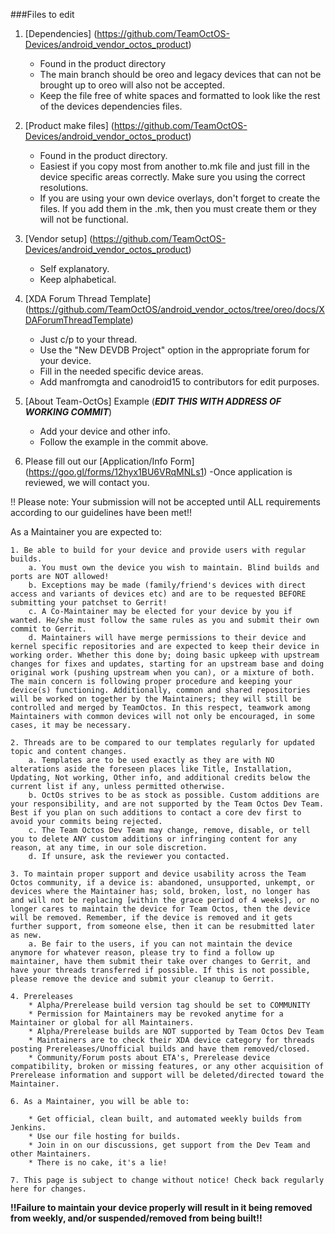 ###Files to edit

1.  [Dependencies] (https://github.com/TeamOctOS-Devices/android_vendor_octos_product)
    - Found in the product directory
    - The main branch should be oreo and legacy devices that can not be brought up to oreo will also not be accepted.
    - Keep the file free of white spaces and formatted to look like the rest of the devices dependencies files.

2.  [Product make files] (https://github.com/TeamOctOS-Devices/android_vendor_octos_product)
    - Found in the product directory.
    - Easiest if you copy most from another to.mk file and just fill in the device specific areas correctly. Make sure you using the correct resolutions.
    - If you are using your own device overlays, don't forget to create the files. If you add them in the .mk, then you must create them or they will not be functional.

3.  [Vendor setup] (https://github.com/TeamOctOS-Devices/android_vendor_octos_product)
    - Self explanatory.
    - Keep alphabetical.

4.  [XDA Forum Thread Template] (https://github.com/TeamOctOS/android_vendor_octos/tree/oreo/docs/XDAForumThreadTemplate)
    - Just c/p to your thread.
    - Use the "New DEVDB Project" option in the appropriate forum for your device.
    - Fill in the needed specific device areas.
    - Add manfromgta and canodroid15 to contributors for edit purposes.

5. [About Team-OctOs] Example (***EDIT THIS WITH ADDRESS OF WORKING COMMIT***)
    - Add your device and other info.
    - Follow the example in the commit above.

6. Please fill out our [Application/Info Form] (https://goo.gl/forms/12hyx1BU6VRqMNLs1)
    -Once application is reviewed, we will contact you.

!! Please note: Your submission will not be accepted until ALL requirements according to our guidelines have been met!!

As a Maintainer you are expected to:

    1. Be able to build for your device and provide users with regular builds.
        a. You must own the device you wish to maintain. Blind builds and ports are NOT allowed!
        b. Exceptions may be made (family/friend's devices with direct access and variants of devices etc) and are to be requested BEFORE submitting your patchset to Gerrit!
        c. A Co-Maintainer may be elected for your device by you if wanted. He/she must follow the same rules as you and submit their own commit to Gerrit.
        d. Maintainers will have merge permissions to their device and kernel specific repositories and are expected to keep their device in working order. Whether this done by; doing basic upkeep with upstream changes for fixes and updates, starting for an upstream base and doing original work (pushing upstream when you can), or a mixture of both. The main concern is following proper procedure and keeping your device(s) functioning. Additionally, common and shared repositories will be worked on together by the Maintainers; they will still be controlled and merged by TeamOctos. In this respect, teamwork among Maintainers with common devices will not only be encouraged, in some cases, it may be necessary.

    2. Threads are to be compared to our templates regularly for updated topic and content changes.
        a. Templates are to be used exactly as they are with NO alterations aside the foreseen places like Title, Installation, Updating, Not working, Other info, and additional credits below the current list if any, unless permitted otherwise.
        b. OctOs strives to be as stock as possible. Custom additions are your responsibility, and are not supported by the Team Octos Dev Team. Best if you plan on such additions to contact a core dev first to avoid your commits being rejected.
        c. The Team Octos Dev Team may change, remove, disable, or tell you to delete ANY custom additions or infringing content for any reason, at any time, in our sole discretion.
        d. If unsure, ask the reviewer you contacted.

    3. To maintain proper support and device usability across the Team Octos community, if a device is: abandoned, unsupported, unkempt, or devices where the Maintainer has; sold, broken, lost, no longer has and will not be replacing [within the grace period of 4 weeks], or no longer cares to maintain the device for Team Octos, then the device will be removed. Remember, if the device is removed and it gets further support, from someone else, then it can be resubmitted later as new.
        a. Be fair to the users, if you can not maintain the device anymore for whatever reason, please try to find a follow up maintainer, have them submit their take over changes to Gerrit, and have your threads transferred if possible. If this is not possible, please remove the device and submit your cleanup to Gerrit.

    4. Prereleases
        * Alpha/Prerelease build version tag should be set to COMMUNITY
        * Permission for Maintainers may be revoked anytime for a Maintainer or global for all Maintainers.
        * Alpha/Prerelease builds are NOT supported by Team Octos Dev Team
        * Maintainers are to check their XDA device category for threads posting Prereleases/Unofficial builds and have them removed/closed.
        * Community/Forum posts about ETA's, Prerelease device compatibility, broken or missing features, or any other acquisition of Prerelease information and support will be deleted/directed toward the Maintainer.

    6. As a Maintainer, you will be able to:

        * Get official, clean built, and automated weekly builds from Jenkins.
        * Use our file hosting for builds.
        * Join in on our discussions, get support from the Dev Team and other Maintainers.
        * There is no cake, it's a lie!

    7. This page is subject to change without notice! Check back regularly here for changes.

**!!Failure to maintain your device properly will result in it being removed from weekly, and/or suspended/removed from being built!!**
